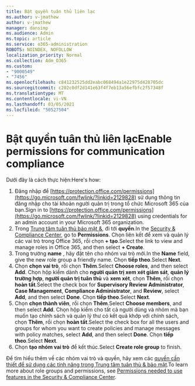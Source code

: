 ```yaml
---
title: Bật quyền tuân thủ liên lạc
ms.author: v-jmathew
author: v-jmathew
manager: dansimp
ms.audience: Admin
ms.topic: article
ms.service: o365-administration
ROBOTS: NOINDEX, NOFOLLOW
localization_priority: Normal
ms.collection: Adm_O365
ms.custom:
- "9000549"
- "7456"
ms.openlocfilehash: c841232525dd2eabc068494a1e22975d428705dc
ms.sourcegitcommit: c202c0df2d141e63f4f7eb13a56efbfc2f57348f
ms.translationtype: MT
ms.contentlocale: vi-VN
ms.lasthandoff: 03/05/2021
ms.locfileid: "50527504"
---
```

# <a name="enable-permissions-for-communication-compliance"></a><span data-ttu-id="d4c9b-102">Bật quyền tuân thủ liên lạc</span><span class="sxs-lookup"><span data-stu-id="d4c9b-102">Enable permissions for communication compliance</span></span>

<span data-ttu-id="d4c9b-103">Dưới đây là cách thực hiện:</span><span class="sxs-lookup"><span data-stu-id="d4c9b-103">Here's how:</span></span>

1. <span data-ttu-id="d4c9b-104">Đăng nhập để [https://protection.office.com/permissions](https://go.microsoft.com/fwlink/?linkid=2129828) sử dụng thông tin đăng nhập cho tài khoản người quản trị trong tổ chức Microsoft 365 của bạn.</span><span class="sxs-lookup"><span data-stu-id="d4c9b-104">Sign in to [https://protection.office.com/permissions](https://go.microsoft.com/fwlink/?linkid=2129828) using credentials for an admin account in your Microsoft 365 organization.</span></span>
2. <span data-ttu-id="d4c9b-105">Trong [Trung tâm tuân thủ bảo mật &](https://go.microsoft.com/fwlink/?linkid=2101341), đi tới **quyền**.</span><span class="sxs-lookup"><span data-stu-id="d4c9b-105">In the [Security & Compliance Center](https://go.microsoft.com/fwlink/?linkid=2101341), go to **Permissions**.</span></span> <span data-ttu-id="d4c9b-106">Chọn liên kết để xem và quản lý các vai trò trong Office 365, rồi chọn **\+ tạo**.</span><span class="sxs-lookup"><span data-stu-id="d4c9b-106">Select the link to view and manage roles in Office 365, and then select **\+ Create**.</span></span>
3. <span data-ttu-id="d4c9b-107">Trong trường **name** , hãy đặt tên cho nhóm vai trò mới.</span><span class="sxs-lookup"><span data-stu-id="d4c9b-107">In the **Name** field, give the new role group a friendly name.</span></span> <span data-ttu-id="d4c9b-108">Chọn **tiếp theo**.</span><span class="sxs-lookup"><span data-stu-id="d4c9b-108">Select **Next**.</span></span>
4. <span data-ttu-id="d4c9b-109">Chọn **chọn vai trò**, rồi chọn **Thêm**.</span><span class="sxs-lookup"><span data-stu-id="d4c9b-109">Select **Choose roles**, and then select **Add**.</span></span> <span data-ttu-id="d4c9b-110">Chọn hộp kiểm dành cho **người quản trị xem xét giám sát**, **quản lý trường hợp**, **người quản trị tuân thủ** và **xem xét**, chọn **Thêm**, rồi chọn **hoàn tất**.</span><span class="sxs-lookup"><span data-stu-id="d4c9b-110">Select the check box for **Supervisory Review Administrator**, **Case Management**, **Compliance Administrator**, and **Review**, select **Add**, and then select **Done**.</span></span> <span data-ttu-id="d4c9b-111">Chọn **tiếp theo**.</span><span class="sxs-lookup"><span data-stu-id="d4c9b-111">Select **Next**.</span></span>
5. <span data-ttu-id="d4c9b-112">Chọn **chọn thành viên**, rồi chọn **Thêm**.</span><span class="sxs-lookup"><span data-stu-id="d4c9b-112">Select **Choose members**, and then select **Add**.</span></span> <span data-ttu-id="d4c9b-113">Chọn hộp kiểm cho tất cả người dùng và nhóm mà bạn muốn tạo chính sách và quản lý thư có kết quả khớp với chính sách, chọn **Thêm**, rồi chọn **hoàn tất**.</span><span class="sxs-lookup"><span data-stu-id="d4c9b-113">Select the check box for all the users and groups for whom you want to create policies and manage messages with policy matches, select **Add**, and then select **Done**.</span></span> <span data-ttu-id="d4c9b-114">Chọn **tiếp theo**.</span><span class="sxs-lookup"><span data-stu-id="d4c9b-114">Select **Next**.</span></span>
6. <span data-ttu-id="d4c9b-115">Chọn **tạo nhóm vai trò** để kết thúc.</span><span class="sxs-lookup"><span data-stu-id="d4c9b-115">Select **Create role group** to finish.</span></span>

<span data-ttu-id="d4c9b-116">Để tìm hiểu thêm về các nhóm vai trò và quyền, hãy xem các [quyền cần thiết để sử dụng các tính năng trong Trung tâm tuân thủ & bảo mật](https://go.microsoft.com/fwlink/?linkid=2114184).</span><span class="sxs-lookup"><span data-stu-id="d4c9b-116">To learn more about role groups and permissions, see [Permissions needed to use features in the Security & Compliance Center](https://go.microsoft.com/fwlink/?linkid=2114184).</span></span>
